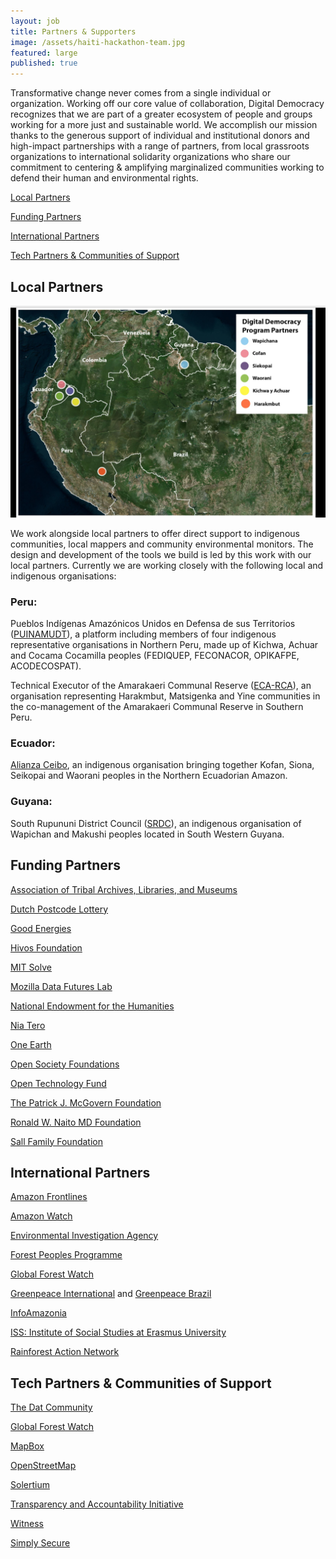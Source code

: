 ```yaml
---
layout: job
title: Partners & Supporters
image: /assets/haiti-hackathon-team.jpg
featured: large
published: true
---
```

Transformative change never comes from a single individual or organization.
Working off our core value of collaboration, Digital Democracy recognizes that
we are part of a greater ecosystem of people and groups working for a more just
and sustainable world. We accomplish our mission thanks to the generous support
of individual and institutional donors and high-impact partnerships with
a range of partners, from local grassroots organizations to international
solidarity organizations who share our commitment to centering & amplifying marginalized
communities working to defend their human and environmental rights.

[Local Partners](#local-partners)

[Funding Partners](#funding-partners)

[International Partners](#international-partners)

[Tech Partners & Communities of Support](#tech-partners--communities-of-support)

## Local Partners

![local partners](/assets/local-partners.png)

We work alongside local partners to offer direct support to indigenous communities, local mappers and community environmental monitors. The design and development of the tools we build is led by this work with our local partners. Currently we are working closely with the following local and indigenous organisations:

### Peru:

Pueblos Indígenas Amazónicos Unidos en Defensa de sus Territorios ([PUINAMUDT](http://observatoriopetrolero.org)), a platform including members of four indigenous representative organisations in Northern Peru, made up of Kichwa, Achuar and Cocama Cocamilla peoples (FEDIQUEP, FECONACOR, OPIKAFPE, ACODECOSPAT).

Technical Executor of the Amarakaeri Communal Reserve ([ECA-RCA](http://eca-amarakaeri.org.pe)), an organisation representing Harakmbut, Matsigenka and Yine communities in the co-management of the Amarakaeri Communal Reserve in Southern Peru.

### Ecuador:

[Alianza Ceibo](https://www.alianzaceibo.org), an indigenous organisation bringing together Kofan, Siona, Seikopai and Waorani peoples in the Northern Ecuadorian Amazon.

### Guyana:

South Rupununi District Council ([SRDC](http://wapichanao.communitylands.org/index.html)), an indigenous organisation of Wapichan and Makushi peoples located in South Western Guyana.

## Funding Partners
[Association of Tribal Archives, Libraries, and Museums](https://www.atalm.org/)

[Dutch Postcode Lottery](https://www.postcodeloterij.nl)

[Good Energies](https://www.goodenergies.org/)

[Hivos Foundation](https://latin-america.hivos.org/)

[MIT Solve](https://solve.mit.edu/)

[Mozilla Data Futures Lab](https://foundation.mozilla.org/en/data-futures-lab/)

[National Endowment for the Humanities](https://www.neh.gov/)

[Nia Tero](https://www.niatero.org/)

[One Earth](https://www.oneearth.org/)

[Open Society Foundations](https://www.opensocietyfoundations.org/)

[Open Technology Fund ](https://www.opentech.fund/)

[The Patrick J. McGovern Foundation](https://www.mcgovern.org/)

[Ronald W. Naito MD Foundation](https://www.rwnfoundation.org/)

[Sall Family Foundation](https://www.sallfamily.org/)


## International Partners

[Amazon Frontlines](https://www.amazonfrontlines.org/)

[Amazon Watch](https://amazonwatch.org/)

[Environmental Investigation Agency](http://eia-global.org/)

[Forest Peoples Programme](http://www.forestpeoples.org/)

[Global Forest Watch](http://www.globalforestwatch.org)

[Greenpeace International](http://www.greenpeace.org/international/en/) and [Greenpeace Brazil](https://www.greenpeace.org.br)

[InfoAmazonia](http://infoamazonia.org/)

[ISS: Institute of Social Studies at Erasmus University](https://www.iss.nl)

[Rainforest Action Network](http://www.ran.org/)


## Tech Partners & Communities of Support

[The Dat Community](https://dat.foundation)

[Global Forest Watch](http://www.globalforestwatch.org/)

[MapBox](https://www.mapbox.com/)

[OpenStreetMap](http://www.openstreetmap.org/)

[Solertium](http://www.solertium.com/)

[Transparency and Accountability Initiative](http://www.transparency-initiative.org/)

[Witness](https://witness.org)

[Simply Secure](https://simplysecure.org)

